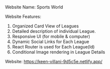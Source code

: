 Website Name: Sports World

Website Features:
1. Organized Card View of Leagues
2. Detailed description of individual League.
3. Responsive UI (for mobile & computer)
4. Dynamic Social Links for Each League
5. React Router is used for Each League(Id)
6. Conditional Image rendering in League Details

Website: https://keen-villani-9d5c5e.netlify.app/